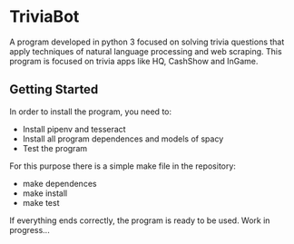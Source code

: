 # TriviaBot
A program developed in python 3 focused on solving trivia questions that apply techniques of natural language processing and web scraping.
This program is focused on trivia apps like HQ, CashShow and InGame.

## Getting Started
In order to install the program, you need to:
* Install pipenv and tesseract
* Install all program dependences and models of spacy
* Test the program

For this purpose there is a simple make file in the repository:
* make dependences
* make install
* make test

If everything ends correctly, the program is ready to be used.
Work in progress...
